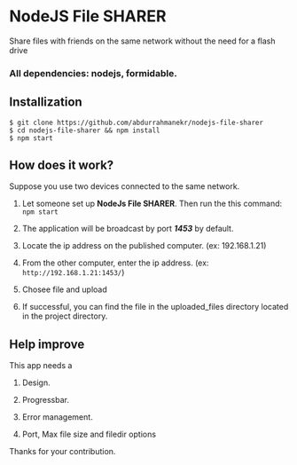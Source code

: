 # NodeJS File SHARER

Share files with friends on the same network without the need for a flash drive

### All dependencies: nodejs, formidable.

## Installization

```
$ git clone https://github.com/abdurrahmanekr/nodejs-file-sharer
$ cd nodejs-file-sharer && npm install
$ npm start
```

## How does it work?

Suppose you use two devices connected to the same network.

1. Let someone set up **NodeJs File SHARER**. Then run the this command: `npm start`

2. The application will be broadcast by port ***1453*** by default.

3. Locate the ip address on the published computer. (ex: 192.168.1.21)

4. From the other computer, enter the ip address. (ex: `http://192.168.1.21:1453/`)

5. Chosee file and upload

6. If successful, you can find the file in the uploaded_files directory located in the project directory.

## Help improve

This app needs a

1. Design.
 
2. Progressbar.

3. Error management.

4. Port, Max file size and filedir options 

Thanks for your contribution.
